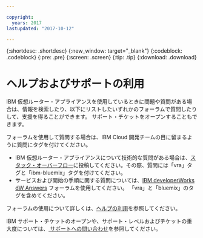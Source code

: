 ```yaml
---

copyright:
  years: 2017
lastupdated: "2017-10-12"

---
```


{:shortdesc: .shortdesc}
{:new_window: target="_blank"}
{:codeblock: .codeblock}
{:pre: .pre}
{:screen: .screen}
{:tip: .tip}
{:download: .download}

# ヘルプおよびサポートの利用

IBM 仮想ルーター・アプライアンスを使用しているときに問題や質問がある場合は、情報を検索したり、以下にリストしたいずれかのフォーラムで質問したりして、支援を得ることができます。 サポート・チケットをオープンすることもできます。

フォーラムを使用して質問する場合は、IBM Cloud 開発チームの目に留まるように質問にタグを付けてください。

* IBM 仮想ルーター・アプライアンスについて技術的な質問がある場合は、[スタック・オーバーフロー](https://stackoverflow.com/search?q=vra+ibm-bluemix)に投稿してください。その際、質問には「vra」タグと「ibm-bluemix」タグを付けてください。
* サービスおよび開始の手順に関する質問については、[IBM developerWorks dW Answers](https://developer.ibm.com/answers/topics/vra.html?smartspace=bluemix) フォーラムを使用してください。 「vra」と「bluemix」のタグを含めてください。

フォーラムの使用について詳しくは、[ヘルプの利用](https://console.bluemix.net/docs/support/index.html#getting-help)を参照してください。

IBM サポート・チケットのオープンや、サポート・レベルおよびチケットの重大度については、[ サポートへの問い合わせ](https://console.bluemix.net/docs/support/index.html#contacting-support)を参照してください。
